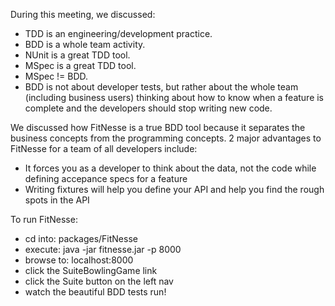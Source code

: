 During this meeting, we discussed:
- TDD is an engineering/development practice.
- BDD is a whole team activity.
- NUnit is a great TDD tool.
- MSpec is a great TDD tool.
- MSpec != BDD.
- BDD is not about developer tests, but rather about the whole team (including business users) thinking about how to know when a feature is complete and the developers should stop writing new code.

We discussed how FitNesse is a true BDD tool because it separates the business concepts from the programming concepts.
2 major advantages to FitNesse for a team of all developers include:
- It forces you as a developer to think about the data, not the code while defining accepance specs for a feature
- Writing fixtures will help you define your API and help you find the rough spots in the API

To run FitNesse:
- cd into: packages/FitNesse
- execute: java -jar fitnesse.jar -p 8000
- browse to: localhost:8000
- click the SuiteBowlingGame link
- click the Suite button on the left nav
- watch the beautiful BDD tests run!

